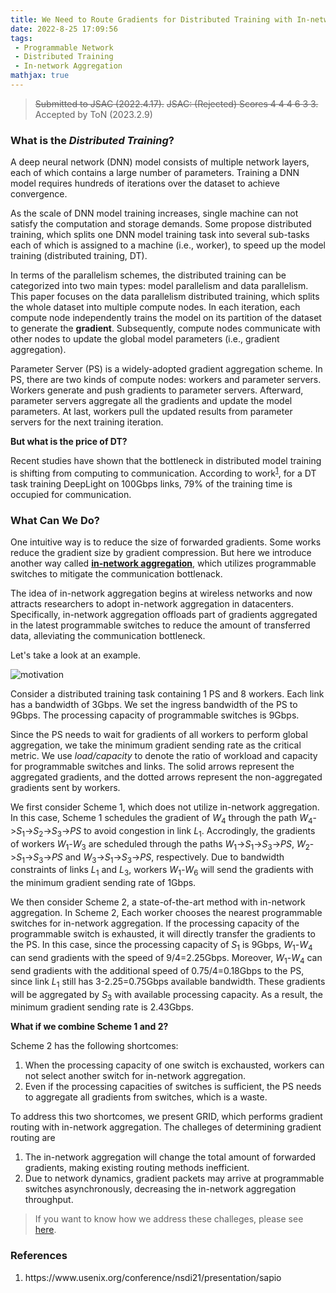 ```yaml
---
title: We Need to Route Gradients for Distributed Training with In-network Aggregation Carefully
date: 2022-8-25 17:09:56
tags: 
 - Programmable Network
 - Distributed Training
 - In-network Aggregation
mathjax: true
---
```


> ~~Submitted to JSAC (2022.4.17).~~
> ~~JSAC: (Rejected) Scores 4 4 4 6 3 3.~~
> Accepted by ToN (2023.2.9)

### What is the *Distributed Training*?

A deep neural network (DNN) model consists of multiple network layers, each of which contains a large number of parameters. Training a DNN model requires hundreds of iterations over the dataset to achieve convergence.

As the scale of DNN  model training increases, single machine can not satisfy the computation and storage demands.
Some propose distributed training, which splits one DNN model training task into several sub-tasks each of which is assigned to a machine (i.e., worker), to speed up the model training (distributed training, DT).

In terms of the parallelism schemes, the distributed training can be categorized into two main types: model parallelism and data parallelism. This paper focuses on the data parallelism distributed training, which splits the whole dataset into multiple compute nodes. In each iteration, each compute node independently trains the model on its partition of the dataset to generate the **gradient**. Subsequently, compute nodes communicate with other nodes to update the global model parameters (i.e., gradient aggregation).

Parameter Server (PS) is a widely-adopted gradient aggregation scheme. In PS, there are two kinds of compute nodes: workers and parameter servers. Workers generate and push gradients to parameter servers. Afterward, parameter servers aggregate all the gradients and update the model parameters. At last, workers pull the updated results from parameter servers for the next training iteration.

**But what is the price of DT?**

Recent studies have shown that the bottleneck in distributed model training is shifting from computing to communication. According to work<sup><a href="#ref1">1</a></sup>, for a DT task training DeepLight on 100Gbps links, $79\%$ of the training time is occupied for communication.

### What Can We Do?

One intuitive way is to reduce the size of forwarded gradients. Some works reduce the gradient size by gradient compression. But here we introduce another way called **[in-network aggregation](/2022/01/04/INAReview/)**, which utilizes programmable switches to mitigate the communication bottlenack.

The idea of in-network aggregation begins at wireless networks and now attracts researchers to adopt in-network aggregation in datacenters.
Specifically, in-network aggregation offloads part of gradients aggregated in the latest programmable switches to reduce the amount of transferred data, alleviating the communication bottleneck.

Let's take a look at an example.

![motivation](fig1.jpg)

Consider a distributed training task containing 1 PS and 8 workers. Each link has a bandwidth of 3Gbps. We set the ingress bandwidth of the PS to 9Gbps. The processing capacity of programmable switches is 9Gbps.

Since the PS needs to wait for gradients of all workers to perform global aggregation, we take the minimum gradient sending rate as the critical metric. We use *load/capacity* to denote the ratio of workload and capacity for programmable switches and links. The solid arrows represent the aggregated gradients, and the dotted arrows represent the non-aggregated gradients sent by workers.

We first consider Scheme 1, which does not utilize in-network aggregation. In this case, Scheme 1 schedules the gradient of $W_4$ through the path $W_4$->$S_1$->$S_2$->$S_3$->$PS$ to avoid congestion in link $L_1$. Accrodingly, the gradients of workers $W_1$-$W_3$ are scheduled through the paths $W_1$->$S_1$->$S_3$->$PS$, $W_2$->$S_1$->$S_3$->$PS$ and $W_3$->$S_1$->$S_3$->$PS$, respectively. 
Due to bandwidth constraints of links $L_1$ and $L_3$, workers $W_1$-$W_6$ will send the gradients with the minimum gradient sending rate of 1Gbps.

We then consider Scheme 2, a state-of-the-art method with in-network aggregation. In Scheme 2, Each worker chooses the nearest programmable switches for in-network aggregation. If the processing capacity of the programmable switch is exhausted, it will directly transfer the gradients to the PS. In this case, since the processing capacity of $S_1$ is 9Gbps, $W_1$-$W_4$ can send gradients with the speed of 9/4=2.25Gbps. Moreover, $W_1$-$W_4$ can send gradients with the additional speed of 0.75/4=0.18Gbps to the PS, since link $L_1$ still has 3-2.25=0.75Gbps available bandwidth. These gradients will be aggregated by $S_3$ with available processing capacity. As a result, the minimum gradient sending rate is 2.43Gbps.

**What if we combine Scheme 1 and 2?**

Scheme 2 has the following shortcomes:

1. When the processing capacity of one switch is exchausted, workers can not select another switch for in-network aggregation.
2. Even if the processing capacities of switches is sufficient, the PS needs to aggregate all gradients from switches, which is a waste.

To address this two shortcomes, we present GRID, which performs gradient routing with in-network aggregation. The challeges of determining gradient routing are 

1. The in-network aggregation will change the total amount of forwarded gradients, making existing routing methods inefficient.
2. Due to network dynamics, gradient packets may arrive at programmable switches asynchronously, decreasing the in-network aggregation throughput.

> If you want to know how we address these challeges, please see [here](/pdf/GRID.pdf).

### References

1. <p name = "ref1"> https://www.usenix.org/conference/nsdi21/presentation/sapio </p>